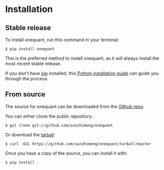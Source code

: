 # Installation

## Stable release

To install onequant, run this command in your
terminal:

``` console
$ pip install onequant
```

This is the preferred method to install onequant, as it will always install the most recent stable release.

If you don't have [pip][] installed, this [Python installation guide][]
can guide you through the process.

## From source

The source for onequant can be downloaded from
the [Github repo][].

You can either clone the public repository:

``` console
$ git clone git://github.com/xunzhimeng/onequant
```

Or download the [tarball][]:

``` console
$ curl -OJL https://github.com/xunzhimeng/onequant/tarball/master
```

Once you have a copy of the source, you can install it with:

``` console
$ pip install .
```

  [pip]: https://pip.pypa.io
  [Python installation guide]: http://docs.python-guide.org/en/latest/starting/installation/
  [Github repo]: https://github.com/%7B%7B%20cookiecutter.github_username%20%7D%7D/%7B%7B%20cookiecutter.project_slug%20%7D%7D
  [tarball]: https://github.com/%7B%7B%20cookiecutter.github_username%20%7D%7D/%7B%7B%20cookiecutter.project_slug%20%7D%7D/tarball/master
